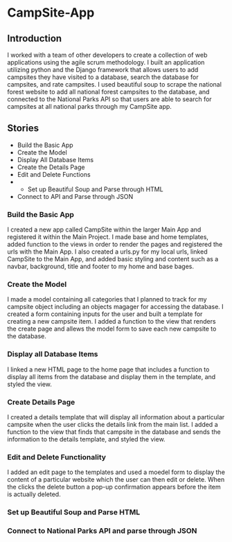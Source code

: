 # CampSite-App


## Introduction
I worked with a team of other developers to create a collection of web applications using the agile scrum methodology. I built an application utilizing python and the Django framework that allows users to add campsites they have visited to a database, search the database for campsites, and rate campsites. I used beautiful soup to scrape the national forest website to add all national forest campsites to the database, and connected to the National Parks API so that users are able to search for campsites at all national parks through my CampSite app. 

## Stories
* Build the Basic App
* Create the Model
* Display All Database Items
* Create the Details Page
* Edit and Delete Functions
* * Set up Beautiful Soup and Parse through HTML
* Connect to API and Parse through JSON

 
### Build the Basic App
I created a new app called CampSite within the larger Main App and registered it within the Main Project.  I made base and home templates, added function to the views in order to render the pages and registered the urls with the Main App.  I also created a urls.py for my local urls, linked CampSite to the Main App, and added basic styling and content such as a navbar, background, title and footer to my home and base bages.

### Create the Model
I made a model containing all categories that I planned to track for my campsite object including an objects magager for accessing the database.  I created a form containing inputs for the user and built a template for creating a new campsite item.  I added a function to the view that renders the create page and allews the model form to save each new campsite to the database. 

### Display all Database Items
I linked a new HTML page to the home page that includes a function to display all items from the database and display them in the template, and styled the view.

### Create Details Page
I created a details template that will display all information about a particular campsite when the user clicks the details link from the main list.  I added a function to the view that finds that campsite in the database and sends the information to the details template, and styled the view.

### Edit and Delete Functionality
I added an edit page to the templates and  used a moedel form to display the content of a particular website which the user can then edit or delete.  When the clicks the delete button a pop-up confirmation appears before the item is actually deleted. 

### Set up Beautiful Soup and Parse HTML


### Connect to National Parks API and parse through JSON


